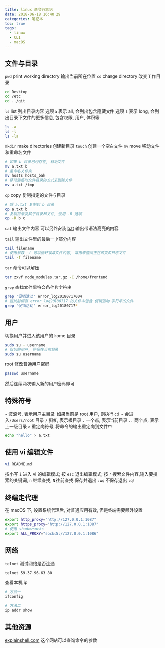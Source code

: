 ```yaml
---
title: linux 命令行笔记
date: 2018-06-18 16:40:29
categories: 笔记本
toc: true
tags:
  - linux
  - CLI
  - macOS
---
```


## 文件与目录
`pwd` print working directory 输出当前所在位置
`cd` change directory 改变工作目录

```bash
cd Desktop
cd /etc
cd ../git
```

`ls` list 列出目录内容
选项 `a` 表示 all, 会列出包含隐藏文件
选项 `l` 表示 long, 会列出目录下文件的更多信息, 包含权限, 用户, 体积等

<!-- more -->

```bash
ls -a
ls -l
ls -la
```

`mkdir` make directories 创建新目录
`touch` 创建一个空白文件
`mv` move 移动文件和重命名文件

```bash
# 如果 b 目录已经存在, 移动文件
mv a.txt b
# 重命名文件夹
mv hosts hosts_bak
# 移动到临时文件目录的方式来删除文件
mv a.txt /tmp
```

`cp` copy 复制指定的文件与目录

```bash
# 将 a.txt 复制到 b 目录
cp a.txt b
# 复制目录及其子目录和文件, 使用 -R 选项
cp -R b c
```

`cat` 输出文件内容
可以另外安装 [bat](https://github.com/sharkdp/bat) 输出带语法高亮的内容

`tail` 输出文件里的最后一小部分内容

```bash
tail filename
# 使用参数 -f 可以循环读取文件内容, 常用来查阅正在改变的日志文件
tail -f filename
```

`tar` 命令可以解压

```bash
tar zxvf node_modules.tar.gz -C /home/frontend
```

`grep` 查找文件里符合条件的字符串

```bash
grep '促销活动' error_log20180717004
# 查找前缀有 error_log20180717 的文件中包含 促销活动 字符串的文件
grep '促销活动' error_log20180717*
```

## 用户

切换用户并进入该用户的 home 目录

```bash
sudo su - username
# 仅切换用户, 停留在当前目录
sudo su username
```

root 修改普通用户密码

```bash
passwd username
```

然后连续两次输入新的用户密码即可

## 特殊符号

`~` 波浪号, 表示用户主目录, 如果当前是 root 用户, 则执行 `cd ~` 会进入`/Users/root` 目录
`/` 斜杠, 表示根目录
`.` 一个点, 表示当前目录
`..` 两个点, 表示上一级目录
`>` 重定向符号, 将命令的输出重定向到文件中

```bash
echo "hello" > a.txt
```

## 使用 vi 编辑文件

```bash
vi README.md
```

按小写 `i` 进入 vi 的编辑模式;
按 `esc` 退出编辑模式;
按 `/` 搜索文件内容,输入要搜索的关键词, `n` 继续查找, `N` 往前查找
保存并退出 `:wq`
不保存退出 `:q!`

## 终端走代理

在 macOS 下, 设置系统代理后, 对普通应用有效, 但是终端需要额外设置

```bash
export http_proxy="http://127.0.0.1:1087"
export https_proxy="http://127.0.0.1:1087"
# 使用 shadowsocks
export ALL_PROXY="socks5://127.0.0.1:1086"
```

## 网络

`telnet` 测试网络是否连通

```bash
telnet 59.37.96.63 80
```

查看本机 ip

```bash
# 方法一
ifconfig

# 方法二
ip addr show
```


## 其他资源
[explainshell.com](https://explainshell.com/) 这个网站可以查询命令的参数
